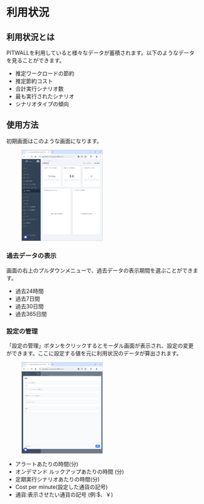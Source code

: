 # 利用状況

## 利用状況とは
PITWALLを利用していると様々なデータが蓄積されます。以下のようなデータを見ることができます。

- 推定ワークロードの節約
- 推定節約コスト
- 合計実行シナリオ数
- 最も実行されたシナリオ
- シナリオタイプの傾向

## 使用方法

初期画面はこのような画面になります。

<figure><img src="../../.gitbook/assets/analysis_center_home_ja.png" width="50%"></figure>

### 過去データの表示
画面の右上のプルダウンメニューで、過去データの表示期間を選ぶことができます。
- 過去24時間
- 過去7日間
- 過去30日間
- 過去365日間

### 設定の管理
「設定の管理」ボタンをクリックするとモーダル画面が表示され、設定の変更ができます。ここに設定する値を元に利用状況のデータが算出されます。

<figure><img src="../../.gitbook/assets/analysis_center_settings_ja.png" width="50%"></figure>

- アラートあたりの時間(分)
- オンデマンド ルックアップあたりの時間 (分)
- 定期実行シナリオあたりの時間(分)
- Cost per minute(設定した通貨の記号)
- 通貨:表示させたい通貨の記号 (例:$、￥)
